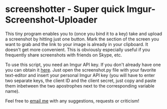 # screenshotter - Super quick Imgur-Screenshot-Uploader

This tiny program enables you to (once you bind it to a key) take and upload a screenshot by hitting just one button. Mark the section of the screen you want to grab and the link to your image is already in your clipboard. It doesn't get more convenient. This is obviously especially useful if you frequently share screenshots with friends on Skype, etc.

To use this script, you need an Imgur API key. If you don't already have one you can obtain it [here](https://imgur.com/signin?redirect=http://api.imgur.com/oauth2/addclient). Just open the screenshot.py file with your favorite text-editor and insert your personal Imgur API key (you will have to enter two separate keys, the client ID and the client secret, just copy and paste them inbetween the two apostrophes next to the corresponding variable name).

Feel free to [email me](pawelczyk.johannes@gmail.com) with any suggestions, requests or criticism!
